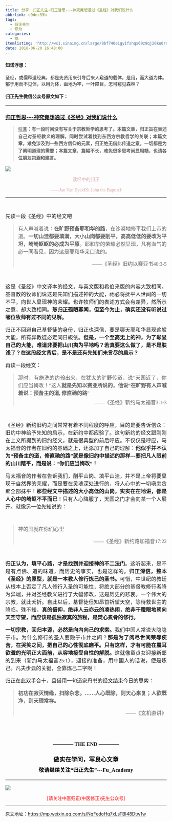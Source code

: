 ```yaml
---
title: 分享：归正先生-归正哲思---神究竟想通过《圣经》对我们说什么
abbrlink: e9dec55b
tags:
  - 归正先生
  - 修为
categories:
  - 摘
itemlistimg: 'http://wx1.sinaimg.cn/large/8bf740e1gy1fshqx69z9qj20ku0rshdt.jpg'
date: 2018-06-20 16:48:00
---
```


#### 知诺浮想：

圣经，或儒释道经典，都是先贤用来引导后来人窥道的载体，是用，而大道为体。
郁于用而不见体，以用为体，画地为牢，一叶障目，怎可窥见森林？



#### 归正先生微信公众号原文如下：
---

###  [归正哲思---神究竟想通过《圣经》对我们说什么](https://mp.weixin.qq.com/s/NqFedoHq7xLsTBl48Dtw1w "跳转至原文")

<div class="rich_media_content ">
                    <blockquote><p style="text-align: justify;margin-bottom: 10px;margin-top: 15px;"><span style="font-family: 仿宋;font-size: 16px;"><span style="font-size: 16px;white-space: pre-wrap;text-decoration: underline;"><strong style="font-size: 14px;line-height: 1.6;"><span style="font-family: 仿宋;">引言</span></strong></span><strong style="white-space: pre-wrap;font-size: 14px;line-height: 1.6;"><span style="font-family: 仿宋;">：有一段时间没有写关于宗教哲学的思考了。</span></strong></span><span style="font-family: 仿宋;font-size: 16px;"><strong style="white-space: pre-wrap;font-size: 14px;line-height: 1.6;">本篇文章，归正旨在表述自己对圣经教义的理解，同时尝试着找到东西方宗教哲学的关联；本篇文章，难免涉及到一些西方信仰的元素，归正绝无借此传道之意，一切都是为了阐明道理的需要；本篇文章，</strong></span><strong style="font-family: 仿宋;white-space: pre-wrap;font-size: 14px;line-height: 1.6;">篇幅不长，难免很多思考尚显粗糙，也请各位朋友包涵和建言。</strong></p></blockquote><p style="text-align: justify;"><span style="font-family: 仿宋;font-size: 16px;"><strong style="white-space: pre-wrap;font-size: 14px;line-height: 1.6;"><span style="font-family: 仿宋;"></span></strong></span></p><p style="line-height: normal;"><img style="clear: both; display: block; margin:auto;" src="http://wx1.sinaimg.cn/large/8bf740e1gy1fshqx69z9qj20ku0rshdt.jpg" data-type="jpeg" data-w="750" style=""  /></p><p style="text-align: center;line-height: normal;"><span style="color: rgb(215, 171, 169);font-family: 仿宋;font-size: 14px;">读经中的归正</span></p><p style="text-align: center;line-height: normal;margin-bottom: 10px;"><span style="color: rgb(215, 171, 169);font-family: 仿宋;font-size: 14px;">——Jan Van Eyck《St.John the Baptist</span><span style="color: rgb(215, 171, 169);font-family: 仿宋;font-size: 14px;">》</span></p><hr  /><p style="text-align: center;line-height: normal;"><span style="color: rgb(215, 171, 169);font-family: 仿宋;font-size: 14px;"></span><br  /></p><p style="text-align: justify;margin-bottom: 15px;"><span style="font-family: 仿宋;font-size: 16px;">先读一段《圣经》中的经文吧<br  /></span></p><blockquote><p style="text-align: justify;"><span style="font-family: 仿宋;font-size: 16px;">有人声喊着说：</span><strong><span style="font-family: 仿宋;font-size: 16px;">在旷野预备耶和华的路</span></strong><span style="font-family: 仿宋;font-size: 16px;">，在沙漠地修平我们上帝的道。</span><strong><span style="font-family: 仿宋;font-size: 16px;">一切山洼都要填满，大小山岗都要削平，高高低低的要改为平坦，崎崎岖岖的必成为平原</span></strong><span style="font-family: 仿宋;font-size: 16px;">。耶和华的荣耀必然显现，凡有血气的必一同看见，因为这是耶和华亲口说的。</span><br  /></p><p style="text-align: right;"><span style="font-family:仿宋;font-size:16px;">——《圣经》旧约以赛亚书40:3-5</span></p></blockquote><p style="text-align: justify;"><span style="font-family:仿宋;font-size:16px;">&nbsp;</span></p><p style="text-align: justify;margin-top: 15px;margin-bottom: 15px;"><span style="font-family:仿宋;font-size:16px;"><span style="font-family:仿宋;">这是《圣经》中文译本的经文，与英文版和希伯来版的内容大致相同。基督教的牧师们说这是先知们描述神的大能，祂必将抚平人世间的一切不平，向世人显现神的荣耀。也许牧师们的表述方式会有差异，然所示之意，却大致相同。<strong>恕归正孤陋寡闻，但至今为止，确实还没有听说过哪位牧师有过不同的见解。</strong></span></span></p><p style="text-align: justify;margin-top: 15px;margin-bottom: 15px;"><span style="font-family: 仿宋;font-size: 16px;">归正不回避自己基督徒的身份，归正也深信，要是哪天耶和华显现这般大能，所有异教徒必定同日皈依。<strong>但是，一个至高无上的神，为了彰显自己的大能，难道非要把山川夷为平地吗？若真要这么做了，是不是肤浅了？在这段经文背后，是不是还有先知们未言尽的启示？</strong></span></p><p style="text-align: justify;margin-top: 15px;margin-bottom: 15px;"><span style="font-family: 仿宋;font-size: 16px;">再读一段经文：</span></p><blockquote><p style="text-align: justify;margin-top: 15px;margin-bottom: 5px;"><span style="font-family: 仿宋;font-size: 16px;">那时，有施洗的约翰出来，在犹太的旷野传道，说“天国近了，你们应当悔改！”这人</span><strong><span style="font-family: 仿宋;font-size: 16px;">就是先知以赛亚所说的，他说“在旷野有人声喊着说：预备主的道, 修直祂的路</span></strong><span style="font-family: 仿宋;font-size: 16px;">”</span></p><p style="text-align: right;margin-bottom: 15px;margin-top: 5px;"><span style="font-family: 仿宋;font-size: 16px;">——《圣经》新约马太福音3:1-3</span></p></blockquote><p style="text-align: justify;"><span style="font-family:仿宋;font-size:16px;">&nbsp;</span></p><p style="text-align: justify;"><span style="font-family:仿宋;font-size:16px;"><span style="font-family:仿宋;">《圣经》新约旧约之间常常有着不同程度的呼应，目的是要告诉信众：旧约中神给予先知的启示，在新约中都应验了。这句新约的经文跟刚刚在上文所提到的旧约经文，就是很典型的前后呼应。不仅仅是呼应，马太福音的作者在旧约的基础之上，还添加了自己的理解：<strong>他</strong></span><strong><span style="font-family:仿宋;">似乎并不认为</span>“预备主的道，修直祂的路”就是像旧约中描述的那样---要把凡人眼前的山川踏平，而是说：“你们应当悔改”！</strong></span></p><p style="text-align: justify;margin-top: 15px;"><span style="font-family: 仿宋;font-size: 16px;">马太福音的作者在告诉我们，削平山岗、填平山洼，并不是上帝将要显现于自然界的荣耀，而是要在灵魂深处进行的，将人心中的一切嗔恚贪痴全部抹平！</span><strong><span style="font-family: 仿宋;font-size: 16px;">那些经文中描述的大小高低的山岗，实实在在地讲，都是人心中的崎岖不平而已</span></strong><span style="font-family: 仿宋;font-size: 16px;">！只有人心降服了，天国之门才会向某一个人展开。就像另一位先知说的：</span></p><p style="text-align: justify;"><span style="font-family:仿宋;font-size:16px;">&nbsp;</span></p><blockquote><p style="text-align: justify;"><span style="font-family:仿宋;font-size:16px;">神的国就在你们心里</span></p><p style="text-align: right;"><span style="font-family:仿宋;font-size:16px;">——《圣经》新约路加福音17:22</span></p></blockquote><p style="text-align: justify;"><span style="font-family:仿宋;font-size:16px;">&nbsp;</span></p><p style="text-align: justify;margin-bottom: 15px;"><strong><span style="font-family: 仿宋;font-size: 16px;"><span style="font-family:仿宋;">归正认为，填平心路，才是找到并迎接神的不二法门</span></span></strong><span style="font-family:仿宋;font-size:16px;"><span style="font-family:仿宋;">。这听起来，是不是有点佛、道的味道，而历史的事实，也是这样的。</span></span><strong><span style="font-family: 仿宋;font-size: 16px;"><span style="font-family:仿宋;">归正深信，整本《圣经》的原型，就是一本教人修行炼己的圣书。</span></span></strong><span style="font-family:仿宋;font-size:16px;"><span style="font-family:仿宋;">可惜，中世纪的教廷从根本上否定了凡人修行入圣的可能性，将绝大部分的基督教修行者降为异端，并对圣经教义进行了大幅修改，这是历史的悲哀。一个伟大的宗教，就此夭折。自此以后，基督徒但知昂首祈望天空，等待救世主的降临。殊不知，</span></span><strong><span style="font-family: 仿宋;font-size: 16px;"><span style="font-family:仿宋;">真的信仰，绝非人云亦云的凑热闹，绝非干瞪眼地朝向天空守望，而应该是孤独寂寞的旅程，是焚心煮骨的修行。</span></span></strong></p><p style="text-align: justify;margin-top: 15px;"><strong><span style="font-family: 仿宋;font-size: 16px;">一切宗教，回归本源，必然是向内向己的求索。</span></strong><span style="font-family: 仿宋;font-size: 16px;">我们中国人常说大隐隐于市。为什么修行的圣人要隐于市井之间？<strong>那是为了阅尽世间荣辱疾苦，在哭笑之间，把自己的心性彻底磨平。</strong><strong>只有这样，才有可能在震耳欲聋的光明正大面前，从容地接受自性的解脱。</strong>这就像童贞女迎接新郎的到来（新约马太福音25:1），迎接的准备，用中国人的话说，便是炼己。凡夫步云的关键，全靠炼己二字啊！</span></p><p style="text-align: justify;margin-top: 15px;"><span style="font-family: 仿宋;font-size: 16px;">归正在此双手合十，且借用一句道家丹书的经文结束今日的思索：</span></p><blockquote><p style="text-align: justify;margin-top: 15px;"><strong><span style="font-family: 仿宋;font-size: 16px;">初功在寂灭情缘，扫除杂念。……人心既除，则天心来复；人欲既净，则天理常存。</span></strong></p><p style="text-align: right;"><span style="font-family:仿宋;font-size:16px;">——《玄机直讲》</span></p></blockquote><p style="text-align: left;"><span style="font-family:仿宋;font-size:16px;"><br  /></span></p><p style="text-align: left;"><br  /></p><p style="margin-top: 15px;margin-bottom: 15px;white-space: normal;text-align: center;"><span style="font-family: 仿宋;font-size: 16px;"><strong style="text-align: justify;">———— THE&nbsp;END ————</strong></span></p><p style="margin-top: 15px;margin-bottom: 15px;white-space: normal;text-align: justify;"><span style="font-family: 仿宋;font-size: 16px;"></span></p><p style="margin-top: 25px;margin-bottom: 5px;font-size: 16px;white-space: normal;max-width: 100%;min-height: 1em;color: rgb(62, 62, 62);text-align: center;line-height: 1.75em;box-sizing: border-box !important;word-wrap: break-word !important;"><strong><span style="font-size: 18px;color: rgb(0, 0, 0);max-width: 100%;font-family: 仿宋;letter-spacing: 0.5px;box-sizing: border-box !important;word-wrap: break-word !important;">做实在学问，写良心文章</span></strong></p><p style="margin-top: 5px;margin-bottom: 15px;font-size: 16px;white-space: normal;max-width: 100%;min-height: 1em;color: rgb(62, 62, 62);line-height: 1.75em;text-align: center;box-sizing: border-box !important;word-wrap: break-word !important;"><strong><span style="color: rgb(0, 0, 0);max-width: 100%;font-family: 仿宋;letter-spacing: 0.5px;box-sizing: border-box !important;word-wrap: break-word !important;">敬请继续关注“归正先生”---Fu_Academy</span></strong></p><hr style="font-size: 16px;white-space: normal;max-width: 100%;color: rgb(62, 62, 62);box-sizing: border-box !important;word-wrap: break-word !important;"  />
					<img style="clear: both; display: block; margin:auto;" src="http://wx1.sinaimg.cn/mw690/8bf740e1gy1fgqt1hfuomj20hs0bzmyp.jpg" /><p style="text-align: center; color: red">[请关注中医归正(中医修正)先生公众号]</p><hr />
                </div>



原文地址：https://mp.weixin.qq.com/s/NqFedoHq7xLsTBl48Dtw1w
